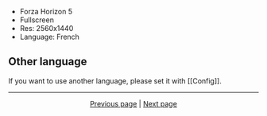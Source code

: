  - Forza Horizon 5
 - Fullscreen
 - Res: 2560x1440
 - Language: French

## Other language

If you want to use another language, please set it with [[Config]].

<hr>

<div align="center">
<a href="https://github.com/kevingrillet/Py-ForzaHorizon5-Tools/wiki/Config">Previous page</a>
|
<a href="https://github.com/kevingrillet/Py-ForzaHorizon5-Tools/wiki/Get-Started">Next page</a>
</div>
